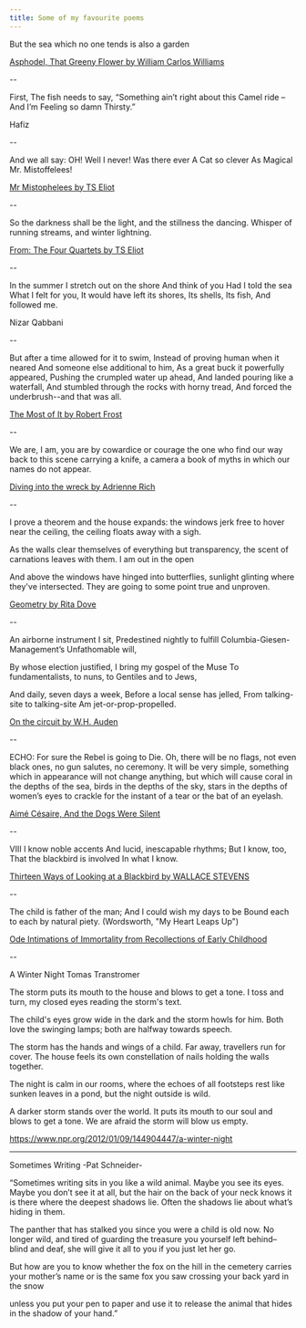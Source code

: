 ```yaml
---
title: Some of my favourite poems
---
```


But the sea
which no one tends
is also a garden

[Asphodel, That Greeny Flower by William Carlos Williams](http://www.poets.org/poetsorg/poem/asphodel-greeny-flower-excerpt)

--

First, The fish needs to say, “Something ain’t right about this Camel ride – And I’m Feeling so damn Thirsty.”

Hafiz

--

And we all say: OH!
Well I never!
Was there ever
A Cat so clever
As Magical Mr. Mistoffelees!

[Mr Mistophelees by TS Eliot](http://famouspoetsandpoems.com/poets/t__s__eliot/poems/15147)

--

So the darkness shall be the light, and the stillness the dancing.
Whisper of running streams, and winter lightning.

[From: The Four Quartets by TS Eliot](http://www.coldbacon.com/poems/fq.html)

--

In the summer
I stretch out on the shore
And think of you
Had I told the sea
What I felt for you,
It would have left its shores,
Its shells,
Its fish,
And followed me.
 
Nizar Qabbani

--

But after a time allowed for it to swim,
Instead of proving human when it neared
And someone else additional to him,
As a great buck it powerfully appeared,
Pushing the crumpled water up ahead,
And landed pouring like a waterfall,
And stumbled through the rocks with horny tread,
And forced the underbrush--and that was all.

[The Most of It by Robert Frost](http://genius.com/Robert-frost-the-most-of-it-annotated)

--

We are, I am, you are
by cowardice or courage
the one who find our way
back to this scene
carrying a knife, a camera
a book of myths
in which
our names do not appear.

[Diving into the wreck by Adrienne Rich](http://www.poets.org/poetsorg/poem/diving-wreck)

--

I prove a theorem and the house expands:
the windows jerk free to hover near the ceiling,
the ceiling floats away with a sigh.

As the walls clear themselves of everything
but transparency, the scent of carnations
leaves with them. I am out in the open

And above the windows have hinged into butterflies,
sunlight glinting where they've intersected.
They are going to some point true and unproven.

[Geometry by Rita Dove](https://twitter.com/tomcritchlow/status/1046068303318462464)

--

An airborne instrument I sit,
Predestined nightly to fulfill
Columbia-Giesen-Management’s
Unfathomable will,

By whose election justified,
I bring my gospel of the Muse
To fundamentalists, to nuns,
to Gentiles and to Jews,

And daily, seven days a week,
Before a local sense has jelled,
From talking-site to talking-site
Am jet-or-prop-propelled.

[On the circuit by W.H. Auden](https://www.poets.org/poetsorg/poem/circuit)

--

ECHO: For sure the Rebel is going to Die. Oh, there will be no flags, not even black ones, no gun salutes, no ceremony. It will be very simple, something which in appearance will not change anything, but which will cause coral in the depths of the sea, birds in the depths of the sky, stars in the depths of women’s eyes to crackle for the instant of a tear or the bat of an eyelash.

[Aimé Césaire, And the Dogs Were Silent](https://thefunambulist.net/literature/blue-eyed-architect-defy)

--

VIII
I know noble accents
And lucid, inescapable rhythms;
But I know, too,
That the blackbird is involved
In what I know.

[Thirteen Ways of Looking at a Blackbird by WALLACE STEVENS](https://www.poetryfoundation.org/poems/45236/thirteen-ways-of-looking-at-a-blackbird)

--

The child is father of the man;
And I could wish my days to be
   Bound each to each by natural piety.
          (Wordsworth, "My Heart Leaps Up")
          
[Ode Intimations of Immortality from Recollections of Early Childhood](https://www.poetryfoundation.org/poems/45536/ode-intimations-of-immortality-from-recollections-of-early-childhood)

--

A Winter Night
Tomas Transtromer

The storm puts its mouth to the house
and blows to get a tone.
I toss and turn, my closed eyes
reading the storm's text.

The child's eyes grow wide in the dark
and the storm howls for him.
Both love the swinging lamps;
both are halfway towards speech.

The storm has the hands and wings of a child.
Far away, travellers run for cover.
The house feels its own constellation of nails
holding the walls together.

The night is calm in our rooms,
where the echoes of all footsteps rest
like sunken leaves in a pond,
but the night outside is wild.

A darker storm stands over the world.
It puts its mouth to our soul
and blows to get a tone. We are afraid
the storm will blow us empty.

<https://www.npr.org/2012/01/09/144904447/a-winter-night>

---

Sometimes Writing
-Pat Schneider-

“Sometimes writing sits in you
like a wild animal. Maybe
you see its eyes.
Maybe you don’t see it at all,
but the hair on the back of your neck
knows it is there
where the deepest shadows lie.
Often the shadows lie
about what’s hiding in them.

The panther that has stalked you
since you were a child
is old now. No longer wild,
and tired of guarding the treasure
you yourself left behind–
blind and deaf, she will give it all to you
if you just let her go.

But how are you to know
whether the fox on the hill
in the cemetery carries your mother’s name
or is the same fox you saw
crossing your back yard in the snow

unless you put your pen to paper
and use it to release the animal
that hides in the shadow of your hand.”



<script>
	
$('p').each(function(){
  var text =$(this).html();
  var text = text.split("\n").join("<br />") 
  $(this).html(text);
});

</script>